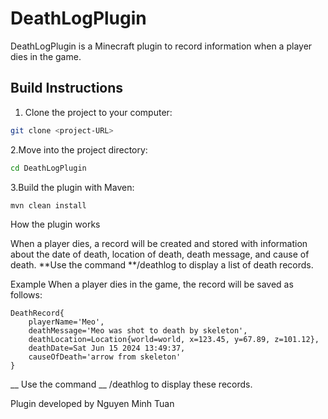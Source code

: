 # DeathLogPlugin

DeathLogPlugin is a Minecraft plugin to record information when a player dies in the game.

## Build Instructions
1. Clone the project to your computer:
```sh
git clone <project-URL>
```
2.Move into the project directory:
```sh
cd DeathLogPlugin
```
3.Build the plugin with Maven:
```sh
mvn clean install
```

How the plugin works

When a player dies, a record will be created and stored with information about the date of death, location of death, death message, and cause of death.
**Use the command **/deathlog to display a list of death records.

Example
When a player dies in the game, the record will be saved as follows:
```
DeathRecord{
    playerName='Meo',
    deathMessage='Meo was shot to death by skeleton',
    deathLocation=Location{world=world, x=123.45, y=67.89, z=101.12},
    deathDate=Sat Jun 15 2024 13:49:37,
    causeOfDeath='arrow from skeleton'
}
```
__ Use the command __ /deathlog to display these records.

Plugin developed by Nguyen Minh Tuan
